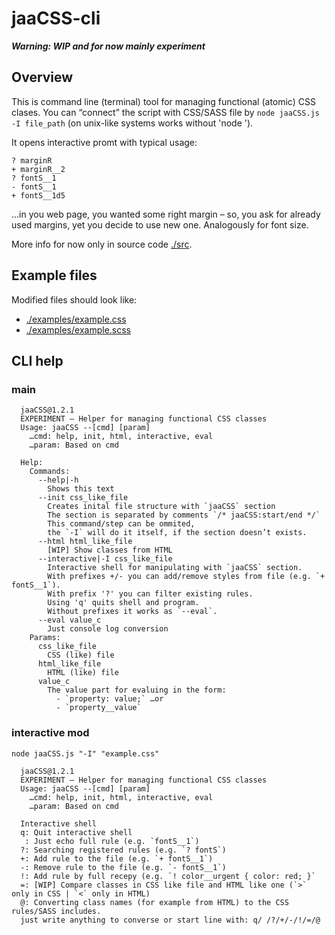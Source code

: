 # jaaCSS-cli
***Warning: WIP and for now mainly experiment***

## Overview
This is command line (terminal) tool for managing functional (atomic) CSS clases.
You can “connect” the script with CSS/SASS file by `node jaaCSS.js -I file_path` (on unix-like systems works without 'node ').

It opens interactive promt with typical usage:
```terminal
? marginR
+ marginR__2
? fontS__1
- fontS__1
+ fontS__1d5
```
…in you web page, you wanted some right margin – so, you ask for already used margins, yet you decide to use new one. Analogously for font size.

More info for now only in source code [./src](./src).

## Example files
Modified files should look like:
- [./examples/example.css](./examples/example.css)
- [./examples/example.scss](./examples/example.css)

## CLI help
### main
```
  jaaCSS@1.2.1
  EXPERIMENT – Helper for managing functional CSS classes
  Usage: jaaCSS --[cmd] [param]
    …cmd: help, init, html, interactive, eval
    …param: Based on cmd

  Help:
    Commands:
      --help|-h
        Shows this text
      --init css_like_file
        Creates inital file structure with `jaaCSS` section
        The section is separated by comments `/* jaaCSS:start/end */`
        This command/step can be ommited,
        the `-I` will do it itself, if the section doesn’t exists.
      --html html_like_file
        [WIP] Show classes from HTML
      --interactive|-I css_like_file
        Interactive shell for manipulating with `jaaCSS` section.
        With prefixes +/- you can add/remove styles from file (e.g. `+ fontS__1`).
        With prefix '?' you can filter existing rules.
        Using 'q' quits shell and program.
        Without prefixes it works as `--eval`.
      --eval value_c
        Just console log conversion
    Params:
      css_like_file
        CSS (like) file
      html_like_file
        HTML (like) file
      value_c
        The value part for evaluing in the form:
          - `property: value;` …or
          - `property__value`
```
### interactive mod
```
node jaaCSS.js "-I" "example.css"

  jaaCSS@1.2.1
  EXPERIMENT – Helper for managing functional CSS classes
  Usage: jaaCSS --[cmd] [param]
    …cmd: help, init, html, interactive, eval
    …param: Based on cmd

  Interactive shell
  q: Quit interactive shell
   : Just echo full rule (e.g. `fontS__1`)
  ?: Searching registered rules (e.g. `? fontS`)
  +: Add rule to the file (e.g. `+ fontS__1`)
  -: Remove rule to the file (e.g. `- fontS__1`)
  !: Add rule by full recepy (e.g. `! color__urgent { color: red; }`
  =: [WIP] Compare classes in CSS like file and HTML like one (`>` only in CSS | `<` only in HTML)
  @: Converting class names (for example from HTML) to the CSS rules/SASS includes.
  just write anything to converse or start line with: q/ /?/+/-/!/=/@
```